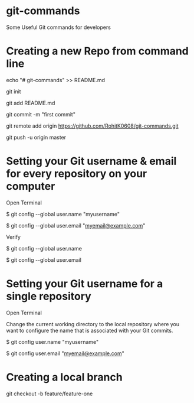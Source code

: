 # git-commands
Some Useful Git commands for developers

# Creating a new Repo from command line
echo "# git-commands" >> README.md

git init

git add README.md

git commit -m "first commit"

git remote add origin https://github.com/RohitK0608/git-commands.git

git push -u origin master

# Setting your Git username & email for every repository on your computer
Open Terminal

$ git config --global user.name "myusername"

$ git config --global user.email "myemail@example.com"


Verify

$ git config --global user.name

$ git config --global user.email


# Setting your Git username for a single repository
Open Terminal

Change the current working directory to the local repository where you want to configure the name that is associated with your Git commits.

$ git config user.name "myusername"

$ git config user.email "myemail@example.com"



# Creating a local branch
git checkout -b feature/feature-one
